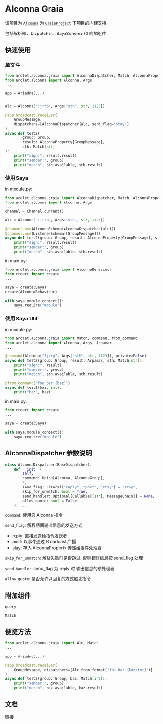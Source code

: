 # Alconna Graia

该项目为 [`Alconna`](https://github.com/ArcletProject/Alconna) 为 [`GraiaProject`](https://github.com/GraiaProject) 下项目的内建支持

包括解析器、Dispatcher、SayaSchema 和 附加组件

## 快速使用

### 单文件

```python
from arclet.alconna.graia import AlconnaDispatcher, Match, AlconnaProperty
from arclet.alconna import Alconna, Args
...

app = Ariadne(...)


alc = Alconna("!jrrp", Args["sth", str, 1123])

@app.broadcast.receiver(
    GroupMessage,
    dispatchers=[AlconnaDispatcher(alc, send_flag='stay')]
)
async def test2(
        group: Group,
        result: AlconnaProperty[GroupMessage],
        sth: Match[str]
):
    print("sign:", result.result)
    print("sender:", group)
    print("match", sth.available, sth.result)
```
### 使用 Saya

in module.py:
```python
from arclet.alconna.graia import AlconnaDispatcher, Match, AlconnaProperty, AlconnaSchema
from arclet.alconna import Alconna, Args
...
channel = Channel.current()

alc = Alconna("!jrrp", Args["sth", str, 1123])

@channel.use(AlconnaSchema(AlconnaDispatcher(alc)))
@channel.use(ListenerSchema([GroupMessage]))
async def test2(group: Group, result: AlconnaProperty[GroupMessage], sth: Match[str]):
    print("sign:", result.result)
    print("sender:", group)
    print("match", sth.available, sth.result)


```

in main.py:
```python
from arclet.alconna.graia import AlconnaBehaviour
from creart import create
...

saya = create(Saya)
create(AlconnaBehaviour)

with saya.module_context():
    saya.require("module")

```
### 使用 Saya Util

in module.py:
```python
from arclet.alconna.graia import Match, command, from_command
from arclet.alconna import Alconna, Args, Arpamar
...

@command(Alconna("!jrrp", Args["sth", str, 1123]), private=False)
async def test2(group: Group, result: Arpamar, sth: Match[str]):
    print("sign:", result)
    print("sender:", group)
    print("match", sth.available, sth.result)

@from_command("foo bar {baz}")
async def test2(baz: int):
    print("baz", baz)
```

in main.py:
```python
from creart import create
...

saya = create(Saya)

with saya.module_context():
    saya.require("module")

```

## AlconnaDispatcher 参数说明

```python
class AlconnaDispatcher(BaseDispatcher):
    def __init__(
        self,
        command: Union[Alconna, AlconnaGroup],
        *,
        send_flag: Literal["reply", "post", "stay"] = "stay",
        skip_for_unmatch: bool = True,
        send_handler: Optional[Callable[[str], MessageChain]] = None,
        allow_quote: bool = False
    ): ...
```

`command`: 使用的 Alconna 指令

`send_flag`: 解析期间输出信息的发送方式
- reply: 直接发送给指令发送者
- post: 以事件通过 Broadcast 广播
- stay: 存入 AlconnaProperty 传递给事件处理器

`skip_for_unmatch`: 解析失败时是否跳过, 否则错误信息按 send_flag 处理

`send_handler`: send_flag 为 reply 时 输出信息的预处理器

`allow_quote`: 是否允许以回复的方式触发指令

## 附加组件

`Query`

`Match`

## 便捷方法

```python
from arclet.alconna.graia import Alc, Match
...

app = Ariadne(...)

@app.broadcast.receiver(
    GroupMessage, dispatchers=[Alc.from_format("foo bar {baz:int}")]
)
async def test2(group: Group, baz: Match[int]):
    print("sender:", group)
    print("match", baz.available, baz.result)
```

## 文档

[链接](https://graiax.cn/guide/alconna.html#kirakira%E2%98%86dokidoki%E7%9A%84dispatcher)